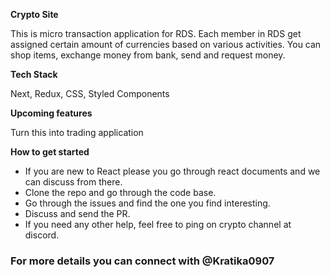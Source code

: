 **Crypto Site**

This is micro transaction application for RDS. Each member in RDS get assigned certain amount of currencies based on various activities. You can shop items, exchange money from bank, send and request money.

**Tech Stack**

Next, Redux, CSS, Styled Components

**Upcoming features**

Turn this into trading application

**How to get started**

- If you are new to React please you go through react documents and we can discuss from there.
- Clone the repo and go through the code base.
- Go through the issues and find the one you find interesting.
- Discuss and send the PR.
- If you need any other help, feel free to ping on crypto channel at discord.

### For more details you can connect with @Kratika0907
